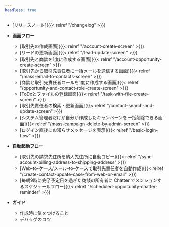 ```yaml
---
headless: true
---
```


- [リリースノート]({{< relref "/changelog" >}})
- **画面フロー**
  - [取引先の作成画面]({{< relref "/account-create-screen" >}})
  - [リードの更新画面]({{< relref "/lead-update-screen" >}})
  - [取引先と商談を1度に作成する画面]({{< relref "/account-opportunity-create-screen" >}})
  - [取引先から取引先責任者に一括メールを送信する画面]({{< relref "/mass-email-to-contacts-screen" >}})
  - [商談と取引先責任者ロールを1度に作成する画面]({{< relref "/opportunity-and-contact-role-create-screen" >}})
  - [ToDoとファイルの登録画面]({{< relref "/task-with-file-create-screen" >}})
  - [取引先責任者の検索・更新画面]({{< relref "/contact-search-and-update-screen" >}})
  - [システム管理者だけが自分が作成したキャンペーンを一括削除できる画面]({{< relref "/mass-campaign-delete-by-admin-screen" >}})
  - [ログイン直後にお知らせメッセージを表示]({{< relref "/basic-login-flow" >}})
- **自動起動フロー**
  - [取引先の請求先住所を納入先住所に自動コピー]({{< relref "/sync-account-billing-address-to-shipping-address" >}})
  - [Web-to-ケース/メール-to-ケースで取引先責任者を自動作成]({{< relref "/create-contact-update-case-from-web-or-email" >}})
  - [毎朝9時に完了予定日を過ぎた商談の所有者に Chatter でメンションするスケジュールフロー]({{< relref "/scheduled-opportunity-chatter-reminder" >}})

- **ガイド**
  - 作成時に気をつけること
  - デバッグのコツ
<br />